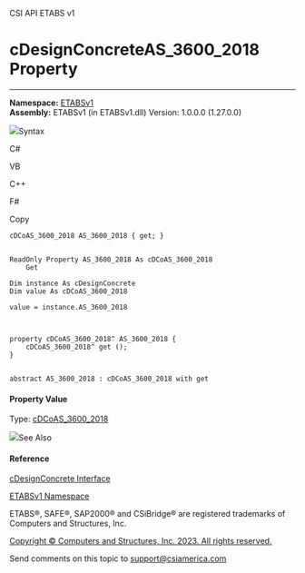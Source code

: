 ﻿

CSI API ETABS v1

# cDesignConcreteAS_3600_2018 Property  
  
---  
  
**Namespace:** [ETABSv1](2780f1b8-2033-5289-2298-1cdb2a7508d9.htm)  
**Assembly:** ETABSv1 (in ETABSv1.dll) Version: 1.0.0.0 (1.27.0.0)

![](../icons/SectionExpanded.png)Syntax

C#

VB

C++

F#

Copy

    
    
    cDCoAS_3600_2018 AS_3600_2018 { get; }
    
    
    ReadOnly Property AS_3600_2018 As cDCoAS_3600_2018
    	Get
    
    Dim instance As cDesignConcrete
    Dim value As cDCoAS_3600_2018
    
    value = instance.AS_3600_2018
    
    
    
    property cDCoAS_3600_2018^ AS_3600_2018 {
    	cDCoAS_3600_2018^ get ();
    }
    
    
    abstract AS_3600_2018 : cDCoAS_3600_2018 with get
    

#### Property Value

Type: [cDCoAS_3600_2018](50ea656a-a6eb-673b-c6c4-90ac077c31dd.htm)

![](../icons/SectionExpanded.png)See Also

#### Reference

[cDesignConcrete Interface](692d8043-f8d2-9265-f110-3f37b97ae059.htm)

[ETABSv1 Namespace](2780f1b8-2033-5289-2298-1cdb2a7508d9.htm)

ETABS®, SAFE®, SAP2000® and CSiBridge® are registered trademarks of Computers
and Structures, Inc.  

[Copyright © Computers and Structures, Inc. 2023. All rights
reserved.](http://www.csiamerica.com)

Send comments on this topic to
[support@csiamerica.com](mailto:support%40csiamerica.com?Subject=CSI%20API%20ETABS%20v1)

